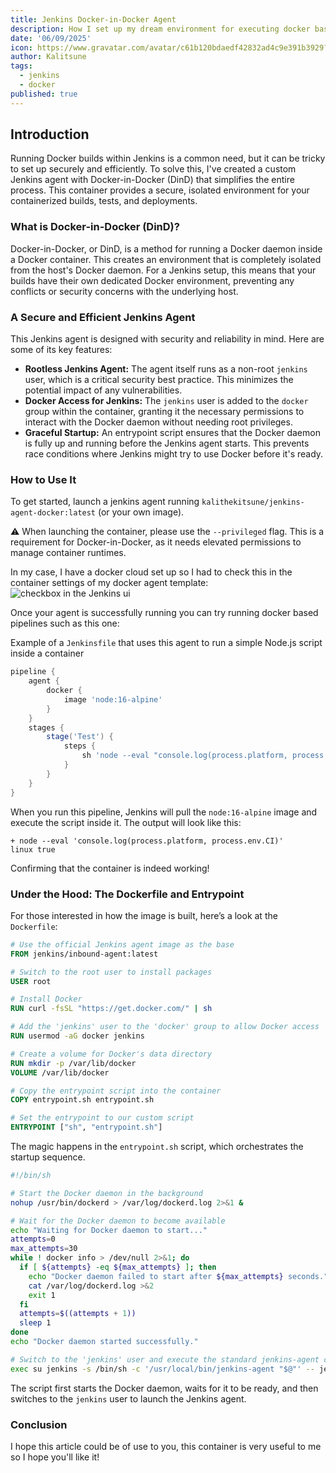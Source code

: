 ```yaml
---
title: Jenkins Docker-in-Docker Agent
description: How I set up my dream environment for executing docker based jenkins pipelines.
date: '06/09/2025'
icon: https://www.gravatar.com/avatar/c61b120bdaedf42832ad4c9e391b3929?s=120&r=g&d=404
author: Kalitsune
tags:
  - jenkins
  - docker
published: true
---
```

## Introduction 

Running Docker builds within Jenkins is a common need, but it can be tricky to set up securely and efficiently. To solve this, I've created a custom Jenkins agent with Docker-in-Docker (DinD) that simplifies the entire process. This container provides a secure, isolated environment for your containerized builds, tests, and deployments.

### What is Docker-in-Docker (DinD)?

Docker-in-Docker, or DinD, is a method for running a Docker daemon inside a Docker container. This creates an environment that is completely isolated from the host's Docker daemon. For a Jenkins setup, this means that your builds have their own dedicated Docker environment, preventing any conflicts or security concerns with the underlying host.

### A Secure and Efficient Jenkins Agent

This Jenkins agent is designed with security and reliability in mind. Here are some of its key features:

* **Rootless Jenkins Agent:** The agent itself runs as a non-root `jenkins` user, which is a critical security best practice. This minimizes the potential impact of any vulnerabilities.
* **Docker Access for Jenkins:** The `jenkins` user is added to the `docker` group within the container, granting it the necessary permissions to interact with the Docker daemon without needing root privileges.
* **Graceful Startup:** An entrypoint script ensures that the Docker daemon is fully up and running before the Jenkins agent starts. This prevents race conditions where Jenkins might try to use Docker before it's ready.

### How to Use It

To get started, launch a jenkins agent running `kalithekitsune/jenkins-agent-docker:latest` (or your own image).

⚠️ When launching the container, please use the `--privileged` flag. This is a requirement for Docker-in-Docker, as it needs elevated permissions to manage container runtimes.

In my case, I have a docker cloud set up so I had to check this in the container settings of my docker agent template:
![checkbox in the Jenkins ui](/blog/JenkinsDockerAgent/checkbox.png)

Once your agent is successfully running you can try running docker based pipelines such as this one:

Example of a `Jenkinsfile` that uses this agent to run a simple Node.js script inside a container

```groovy
pipeline {
    agent {
        docker {
            image 'node:16-alpine'
        }
    }
    stages {
        stage('Test') {
            steps {
                sh 'node --eval "console.log(process.platform, process.env.CI)"'
            }
        }
    }
}
```

When you run this pipeline, Jenkins will pull the `node:16-alpine` image and execute the script inside it. The output will look like this:

```
+ node --eval 'console.log(process.platform, process.env.CI)'
linux true
```

Confirming that the container is indeed working!

### Under the Hood: The Dockerfile and Entrypoint

For those interested in how the image is built, here’s a look at the `Dockerfile`:

```dockerfile
# Use the official Jenkins agent image as the base
FROM jenkins/inbound-agent:latest

# Switch to the root user to install packages
USER root

# Install Docker
RUN curl -fsSL "https://get.docker.com/" | sh

# Add the 'jenkins' user to the 'docker' group to allow Docker access
RUN usermod -aG docker jenkins

# Create a volume for Docker's data directory
RUN mkdir -p /var/lib/docker
VOLUME /var/lib/docker

# Copy the entrypoint script into the container
COPY entrypoint.sh entrypoint.sh

# Set the entrypoint to our custom script
ENTRYPOINT ["sh", "entrypoint.sh"]
```

The magic happens in the `entrypoint.sh` script, which orchestrates the startup sequence.

```sh
#!/bin/sh

# Start the Docker daemon in the background
nohup /usr/bin/dockerd > /var/log/dockerd.log 2>&1 &

# Wait for the Docker daemon to become available
echo "Waiting for Docker daemon to start..."
attempts=0
max_attempts=30
while ! docker info > /dev/null 2>&1; do
  if [ ${attempts} -eq ${max_attempts} ]; then
    echo "Docker daemon failed to start after ${max_attempts} seconds." >&2
    cat /var/log/dockerd.log >&2
    exit 1
  fi
  attempts=$((attempts + 1))
  sleep 1
done
echo "Docker daemon started successfully."

# Switch to the 'jenkins' user and execute the standard jenkins-agent command
exec su jenkins -s /bin/sh -c '/usr/local/bin/jenkins-agent "$@"' -- jenkins-agent "$@"
```

The script first starts the Docker daemon, waits for it to be ready, and then switches to the `jenkins` user to launch the Jenkins agent.

### Conclusion

I hope this article could be of use to you,
this container is very useful to me so I hope you'll like it!
